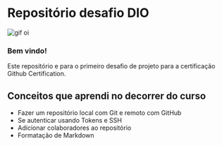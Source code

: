 # Repositório desafio DIO

<img src="https://media1.tenor.com/m/0fXLNUQv3BwAAAAd/penguin-wave.gif" alt="gif oi">


### Bem vindo!

Este repositório e para o primeiro desafio de projeto para a certificação Github Certification.

## Conceitos que aprendi no decorrer do curso

* Fazer um repositório local com Git e remoto com GitHub
* Se autenticar usando Tokens e SSH
* Adicionar colaboradores ao repositório
* Formatação de Markdown
